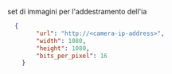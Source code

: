 set di immagini per l'addestramento dell'ia

```json
  {
        "url": "http://<camera-ip-address>",
        "width": 1080,
        "height": 1080,
        "bits_per_pixel": 16
    }
```
